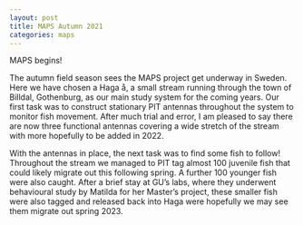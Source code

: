 ```yaml
---
layout: post
title: MAPS Autumn 2021
categories: maps
---
```


MAPS begins!

<!--more-->

The autumn field season sees the MAPS project get underway in Sweden. Here we have chosen a Haga å, a small stream running through the town of Billdal, Gothenburg, as our main study system for the coming years. Our first task was to construct stationary PIT antennas throughout the system to monitor fish movement. After much trial and error, I am pleased to say there are now three functional antennas covering a wide stretch of the stream with more hopefully to be added in 2022.

With the antennas in place, the next task was to find some fish to follow! Throughout the stream we managed to PIT tag almost 100 juvenile fish that could likely migrate out this following spring. A further 100 younger fish were also caught. After a brief stay at GU’s labs, where they underwent behavioural study by Matilda for her Master’s project, these smaller fish were also tagged and released back into Haga were hopefully we may see them migrate out spring 2023.


